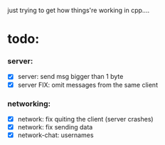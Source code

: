 just trying to get how things're working in cpp....

# todo:
### server:
- [x] server: send msg bigger than 1 byte
- [x] server FIX: omit messages from the same client

### networking:
- [x] network: fix quiting the client (server crashes)
- [x] network: fix sending data  
- [x] network-chat: usernames 
